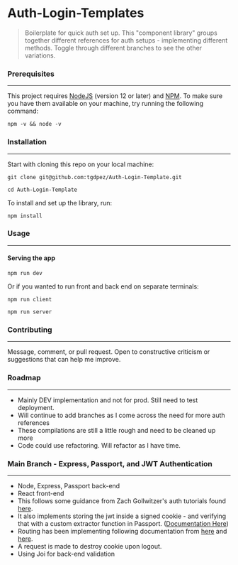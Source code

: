 # Auth-Login-Templates

> Boilerplate for quick auth set up. This "component library" groups together different references for auth setups - implementing different methods. Toggle through different branches to see the other variations.

### Prerequisites

---

This project requires [NodeJS](http://nodejs.org/) (version 12 or later) and [NPM](https://npmjs.org/). To make sure you have them available on your machine, try running the following command:

```
npm -v && node -v
```

### Installation

---

Start with cloning this repo on your local machine:

```
git clone git@github.com:tgdpez/Auth-Login-Template.git

cd Auth-Login-Template
```

To install and set up the library, run:

```
npm install
```

### Usage

---

#### Serving the app

```
npm run dev
```

Or if you wanted to run front and back end on separate terminals:

```
npm run client
```

```
npm run server
```

### Contributing

---

Message, comment, or pull request. Open to constructive criticism or suggestions that can help me improve.

### Roadmap

---

- Mainly DEV implementation and not for prod. Still need to test deployment.
- Will continue to add branches as I come across the need for more auth references
- These compilations are still a little rough and need to be cleaned up more
- Code could use refactoring. Will refactor as I have time.

### Main Branch - Express, Passport, and JWT Authentication

---

- Node, Express, Passport back-end
- React front-end
- This follows some guidance from Zach Gollwitzer's auth tutorials found [here](https://www.youtube.com/playlist?list=PLYQSCk-qyTW2ewJ05f_GKHtTIzjynDgjK).
- It also implements storing the jwt inside a signed cookie - and verifying that with a custom extractor function in Passport. ([Documentation Here](http://www.passportjs.org/packages/passport-jwt/))
- Routing has been implementing following documentation from [here](https://reactrouter.com/web/example/auth-workflow) and [here](https://usehooks.com/useAuth/).
- A request is made to destroy cookie upon logout.
- Using Joi for back-end validation
